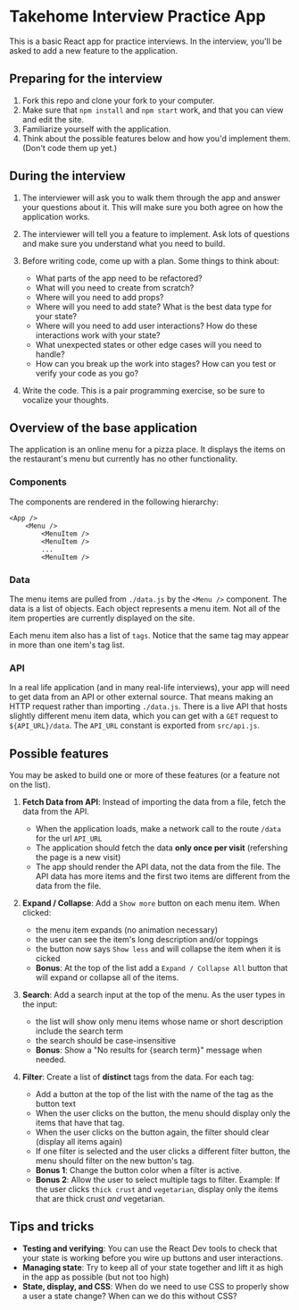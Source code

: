 # Takehome Interview Practice App

This is a basic React app for practice interviews. In the interview, you'll be asked to add a new feature to the application.

## Preparing for the interview
1. Fork this repo and clone your fork to your computer.
1. Make sure that `npm install` and `npm start` work, and that you can view and edit the site.
1. Familiarize yourself with the application.
1. Think about the possible features below and how you'd implement them. (Don't code them up yet.)

## During the interview
1. The interviewer will ask you to walk them through the app and answer your questions about it. This will make sure you both agree on how the application works.
1. The interviewer will tell you a feature to implement. Ask lots of questions and make sure you understand what you need to build.
1. Before writing code, come up with a plan. Some things to think about:
    
    - What parts of the app need to be refactored?
    - What will you need to create from scratch?
    - Where will you need to add props?
    - Where will you need to add state? What is the best data type for your state?
    - Where will you need to add user interactions? How do these interactions work with your state?
    - What unexpected states or other edge cases will you need to handle?
    - How can you break up the work into stages? How can you test or verify your code as you go?
1. Write the code. This is a pair programming exercise, so be sure to vocalize your thoughts.

## Overview of the base application
The application is an online menu for a pizza place. It displays the items on the restaurant's menu but currently has no other functionality.

### Components
The components are rendered in the following hierarchy:
```
<App />
    <Menu />
        <MenuItem />
        <MenuItem />
        ...
        <MenuItem />
```

### Data
The menu items are pulled from `./data.js` by the `<Menu />` component. The data is a list of objects. Each object represents a menu item. Not all of the item properties are currently displayed on the site.

Each menu item also has a list of `tags`. Notice that the same tag may appear in more than one item's tag list.

### API
In a real life application (and in many real-life interviews), your app will need to get data from an API or other external source. That means making an HTTP request rather than importing `./data.js`. There is a live API that hosts slightly different menu item data, which you can get with a `GET` request to `${API_URL}/data`. The `API_URL` constant is exported from `src/api.js`.

## Possible features
You may be asked to build one or more of these features (or a feature not on the list).

1. **Fetch Data from API**: Instead of importing the data from a file, fetch the data from the API.
    - When the application loads, make a network call to the route `/data` for the url `API_URL`
    - The application should fetch the data **only once per visit** (refershing the page is a new visit)
    - The app should render the API data, not the data from the file. The API data has more items and the first two items are different from the data from the file.

1. **Expand / Collapse**: Add a `Show more` button on each menu item. When clicked:
    - the menu item expands (no animation necessary)
    - the user can see the item's long description and/or toppings
    - the button now says `Show less` and will collapse the item when it is cicked
    - **Bonus**: At the top of the list add a `Expand / Collapse All` button that will expand or collapse all of the items.
1. **Search**: Add a search input at the top of the menu. As the user types in the input:
    
    - the list will show only menu items whose name or short description include the search term
    - the search should be case-insensitive
    - **Bonus**: Show a "No results for {search term}" message when needed.
1. **Filter**: Create a list of **distinct** tags from the data. For each tag:
    - Add a button at the top of the list with the name of the tag as the button text
    - When the user clicks on the button, the menu should display only the items that have that tag.
    - When the user clicks on the button again, the filter should clear (display all items again)
    - If one filter is selected and the user clicks a different filter button, the menu should filter on the new button's tag.
    - **Bonus 1**: Change the button color when a filter is active.
    - **Bonus 2**: Allow the user to select multiple tags to filter. Example: If the user clicks `thick crust` and `vegetarian`, display only the items that are thick crust _and_ vegetarian.

## Tips and tricks
- **Testing and verifying**: You can use the React Dev tools to check that your state is working before you wire up buttons and user interactions.
- **Managing state**: Try to keep all of your state together and lift it as high in the app as possible (but not too high)
- **State, display, and CSS**: When do we need to use CSS to properly show a user a state change? When can we do this without CSS?




